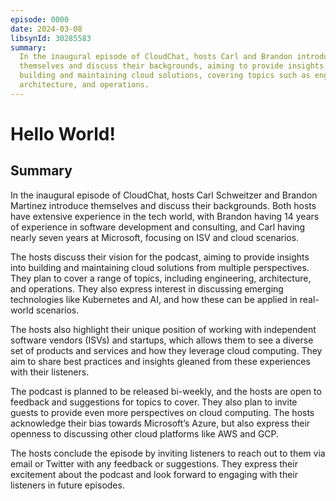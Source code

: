 ```yaml
---
episode: 0000
date: 2024-03-08
libsynId: 30285583
summary:
  In the inaugural episode of CloudChat, hosts Carl and Brandon introduce
  themselves and discuss their backgrounds, aiming to provide insights into
  building and maintaining cloud solutions, covering topics such as engineering,
  architecture, and operations.
---
```


# Hello World!

## Summary

In the inaugural episode of CloudChat, hosts Carl Schweitzer and Brandon
Martinez introduce themselves and discuss their backgrounds. Both hosts have
extensive experience in the tech world, with Brandon having 14 years of
experience in software development and consulting, and Carl having nearly seven
years at Microsoft, focusing on ISV and cloud scenarios.

The hosts discuss their vision for the podcast, aiming to provide insights into
building and maintaining cloud solutions from multiple perspectives. They plan
to cover a range of topics, including engineering, architecture, and operations.
They also express interest in discussing emerging technologies like Kubernetes
and AI, and how these can be applied in real-world scenarios.

The hosts also highlight their unique position of working with independent
software vendors (ISVs) and startups, which allows them to see a diverse set of
products and services and how they leverage cloud computing. They aim to share
best practices and insights gleaned from these experiences with their listeners.

The podcast is planned to be released bi-weekly, and the hosts are open to
feedback and suggestions for topics to cover. They also plan to invite guests to
provide even more perspectives on cloud computing. The hosts acknowledge their
bias towards Microsoft’s Azure, but also express their openness to discussing
other cloud platforms like AWS and GCP.

The hosts conclude the episode by inviting listeners to reach out to them via
email or Twitter with any feedback or suggestions. They express their excitement
about the podcast and look forward to engaging with their listeners in future
episodes.

